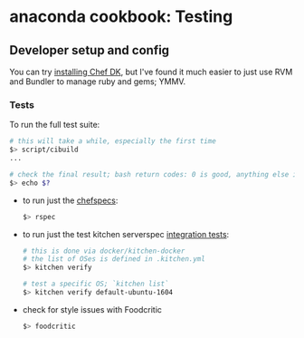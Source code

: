 # anaconda cookbook: Testing

## Developer setup and config

You can try [installing Chef DK](https://docs.chef.io/install_dk.html), but
I've found it much easier to just use RVM and Bundler to manage ruby and gems;
YMMV.

### Tests

To run the full test suite:

  ```bash
  # this will take a while, especially the first time
  $> script/cibuild
  ...

  # check the final result; bash return codes: 0 is good, anything else is not
  $> echo $?
  ```

- to run just the [chefspecs](spec/default_spec.rb):

  ```bash
  $> rspec
  ```

- to run just the test kitchen serverspec [integration
  tests](test/integration/default/serverspec/default_spec.rb):

  ```bash
  # this is done via docker/kitchen-docker
  # the list of OSes is defined in .kitchen.yml
  $> kitchen verify

  # test a specific OS; `kitchen list`
  $> kitchen verify default-ubuntu-1604
  ```

- check for style issues with Foodcritic

  ```bash
  $> foodcritic
  ```
